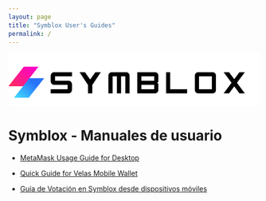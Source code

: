 ```yaml
---
layout: page
title: "Symblox User's Guides"
permalink: /
---
```


![Symblox Logo](assets/SymbloxLogoName.png "Symblox Logo")

# Symblox - Manuales de usuario

-   [MetaMask Usage Guide for Desktop](https://symblox.github.io/guides/yield-farming/2020/10/22/symblox-guide-for-pc) 

-   [Quick Guide for Velas Mobile Wallet](https://symblox.github.io/guides/yield-farming/2020/10/22/symblox-guide-for-mobile)

-   [Guía de Votación en Symblox desde dispositivos móviles](https://github.com/symblox/symblox.github.io/blob/master/_posts/2020-11-05-Symblox-Voting-Guide.md)
